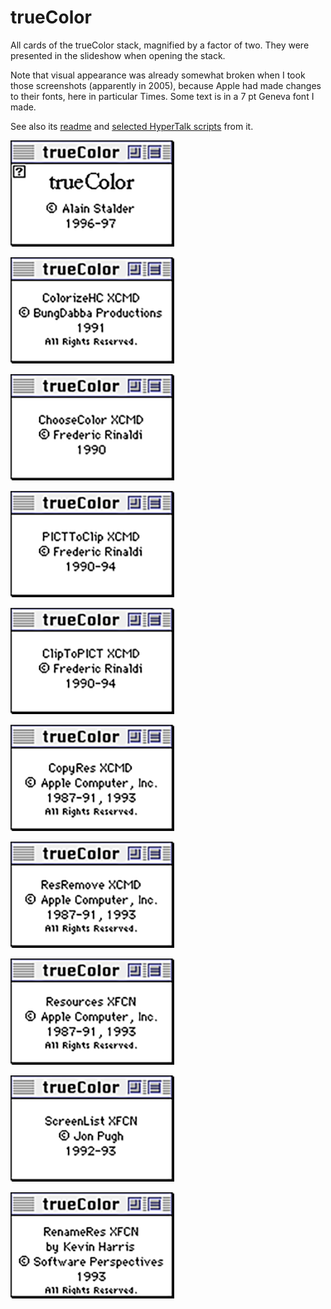 # trueColor

All cards of the trueColor stack, magnified by a factor of two.
They were presented in the slideshow when opening the stack.

Note that visual appearance was already somewhat broken when
I took those screenshots (apparently in 2005),
because Apple had made changes to their fonts,
here in particular Times.
Some text is in a 7 pt Geneva font I made.

See also its [readme](../trueColor.pdf)
and [selected HyperTalk scripts](../HyperTalk/trueColor.md) from it.

![image](cards/trueColor1.png)

![image](cards/trueColor2.png)

![image](cards/trueColor3.png)

![image](cards/trueColor4.png)

![image](cards/trueColor5.png)

![image](cards/trueColor6.png)

![image](cards/trueColor7.png)

![image](cards/trueColor8.png)

![image](cards/trueColor9.png)

![image](cards/trueColor10.png)
